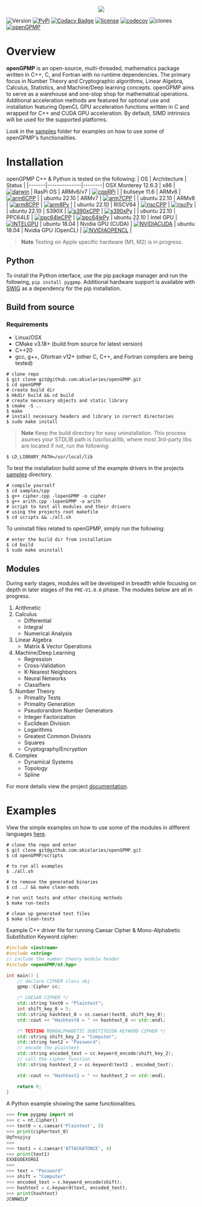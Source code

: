 <p align="center">
  <img src="https://raw.githubusercontent.com/akielaries/openGPMP/v1.0.0-rc.1/docs/openGPMP_logo_med.png" />
</p>

![Version](https://img.shields.io/github/v/release/akielaries/openGPMP?color=%23BF40BF)
[![PyPi](https://img.shields.io/pypi/v/pygpmp.svg)](https://pypi.python.org/pypi/pygpmp)
[![Codacy Badge](https://app.codacy.com/project/badge/Grade/cccab2412bac4217827559131efea8ee)](https://www.codacy.com/gh/akielaries/openGPMP/dashboard?utm_source=github.com&amp;utm_medium=referral&amp;utm_content=akielaries/openGPMP&amp;utm_campaign=Badge_Grade)
[![license](https://img.shields.io/github/license/akielaries/openGPMP?color=23228B22)](https://github.com/akielaries/openGPMP/blob/main/LICENSE)
[![codecov](https://codecov.io/gh/akielaries/openGPMP/branch/main/graph/badge.svg?token=KJBGLP8DYJ)](https://codecov.io/gh/akielaries/openGPMP)
![clones](https://raw.githubusercontent.com/akielaries/openGPMP/traffic/traffic-openGPMP/clones.svg)
[![openGPMP](https://github.com/akielaries/openGPMP/actions/workflows/opengpmp.yml/badge.svg)](https://github.com/akielaries/openGPMP/actions/)

# Overview
**openGPMP** is an open-source, multi-threaded, mathematics package written in C++, C, and Fortran with no runtime dependencies. 
The primary focus in Number Theory and Cryptographic algorithms, Linear Algebra, Calculus, Statistics, and Machine/Deep 
learning concepts. openGPMP aims to serve as a warehouse and one-stop shop for mathematical operations. Additional acceleration 
methods are featured for optional use and installation featuring OpenCL GPU acceleration functions written in C and wrapped 
for C++ and CUDA GPU acceleration. By default, SIMD intrinsics will be used for the supported platforms.

Look in the [samples](https://github.com/akielaries/openGPMP/tree/main/samples) folder for examples 
on how to use some of openGPMP's functionalities. 


# Installation
openGPMP C++ & Python is tested on the following:
| OS    | Architecture | Status |
|-------|--------------|--------|
OSX Monterey 12.6.3 | x86 | [![darwin](https://github.com/akielaries/openGPMP/actions/workflows/build_osx.yml/badge.svg)](https://github.com/akielaries/openGPMP/actions/) | 
RasPi OS | ARMv6/v7 | [![cppRPi](https://github.com/akielaries/openGPMP/actions/workflows/cpp_rpi.yml/badge.svg)](https://github.com/akielaries/openGPMP/actions/) |
| bullseye 11.6 | ARMv6        | [![arm6CPP](https://github.com/akielaries/openGPMP/actions/workflows/ARMV6cpp.yml/badge.svg)](https://github.com/akielaries/openGPMP/actions/)      | 
| ubuntu 22.10 | ARMv7        | [![arm7CPP](https://github.com/akielaries/openGPMP/actions/workflows/ARMV7cpp.yml/badge.svg)](https://github.com/akielaries/openGPMP/actions/)      | 
| ubuntu 22.10 | ARMv8        | [![arm8CPP](https://github.com/akielaries/openGPMP/actions/workflows/ARMV8cpp.yml/badge.svg)](https://github.com/akielaries/openGPMP/actions/)      | [![arm8Py](https://github.com/akielaries/openGPMP/actions/workflows/ARMV8py.yml/badge.svg)](https://github.com/akielaries/openGPMP/actions/)      |
| ubuntu 22.10 | RISCV64      | [![riscCPP](https://github.com/akielaries/openGPMP/actions/workflows/RISCVcpp.yml/badge.svg)](https://github.com/akielaries/openGPMP/actions/)      | [![riscPy](https://github.com/akielaries/openGPMP/actions/workflows/RISCVpy.yml/badge.svg)](https://github.com/akielaries/openGPMP/actions/)      |
| ubuntu 22.10 | S390X        | [![s390xCPP](https://github.com/akielaries/openGPMP/actions/workflows/S390Xcpp.yml/badge.svg)](https://github.com/akielaries/openGPMP/actions/)     | [![s390xPy](https://github.com/akielaries/openGPMP/actions/workflows/S390Xpy.yml/badge.svg)](https://github.com/akielaries/openGPMP/actions/)     |
| ubuntu 22.10 | PPC64LE      | [![ppc64leCPP](https://github.com/akielaries/openGPMP/actions/workflows/PPC64LEcpp.yml/badge.svg)](https://github.com/akielaries/openGPMP/actions/) | [![ppc64lePy](https://github.com/akielaries/openGPMP/actions/workflows/PPC64LEpy.yml/badge.svg)](https://github.com/akielaries/openGPMP/actions/) |
ubuntu 22.10  | Intel GPU | [![INTELGPU](https://github.com/akielaries/openGPMP/actions/workflows/intel_opencl.yml/badge.svg)](https://github.com/akielaries/openGPMP/actions/)  |
ubuntu 18.04  | Nvidia GPU (CUDA) | [![NVIDIACUDA](https://github.com/akielaries/openGPMP/actions/workflows/CUDA.yml/badge.svg)](https://github.com/akielaries/openGPMP/actions/)  |
ubuntu 18.04  | Nvidia GPU (OpenCL) | [![NVIDIAOPENCL](https://github.com/akielaries/openGPMP/actions/workflows/nvid_opencl.yml/badge.svg)](https://github.com/akielaries/openGPMP/actions/)  |
> **Note** Testing on Apple specific hardware (M1, M2) is in progress. 

## Python
To install the Python interface, use the pip package manager and run the following, `pip install
pygpmp`. Additional hardware support is available with [SWIG](https://github.com/swig/swig) as a dependency for the pip 
installation.

## Build from source
### Requirements
* Linux/OSX
* CMake v3.18+ (build from source for latest version)
* C++20
* gcc, g++, Gfortran v12+ (other C, C++, and Fortran compilers are being tested)

```
# clone repo
$ git clone git@github.com:akielaries/openGPMP.git
$ cd openGPMP
# create build dir
$ mkdir build && cd build
# create necessary objects and static library
$ cmake -S ..
$ make
# install necessary headers and library in correct directories
$ sudo make install
```

> **Note**
> Keep the build directory for easy uninstallation. This process asumes your 
> STDLIB path is /usr/local/lib, where most 3rd-party libs are located if not, 
> run the following:

```
$ LD_LIBRARY_PATH=/usr/local/lib
```

To test the installation build some of the example drivers in the projects 
[samples](https://github.com/akielaries/openGPMP/tree/main/samples) directory.

```
# compile yourself
$ cd samples/cpp
$ g++ cipher.cpp -lopenGPMP -o cipher
$ g++ arith.cpp -lopenGPMP -o arith
# script to test all modules and their drivers
# using the projects root makefile
$ cd scripts && ./all.sh
```

To uninstall files related to openGPMP, simply run the following:

```
# enter the build dir from installation
$ cd build
$ sudo make uninstall
```

## Modules

During early stages, modules will be developed in breadth while focusing on depth
in later stages of the `PRE-V1.0.0` phase. The modules below are all in progress.

1. Arithmetic
2. Calculus
   - Differential
   - Integral
   - Numerical Analysis
3. Linear Algebra
   - Matrix & Vector Operations
4. Machine/Deep Learning
   - Regression
   - Cross-Validation
   - K-Nearest Neighbors
   - Neural Networks
   - Classifiers
5. Number Theory
   - Primality Tests
   - Primality Generation
   - Pseudorandom Number Generators
   - Integer Factorization
   - Euclidean Division
   - Logarithms
   - Greatest Common Divisors
   - Squares
   - Cryptography/Encryption
6. Complex
   - Dynamical Systems
   - Topology
   - Spline

For more details view the project [documentation](https://akielaries.github.io/openGPMP/).


# Examples

View the simple examples on how to use some of the modules in different languages [here](https://github.com/akielaries/openGPMP/tree/main/samples).

```
# clone the repo and enter
$ git clone git@github.com:akielaries/openGPMP.git 
$ cd openGPMP/scripts

# to run all examples 
$ ./all.sh

# to remove the generated binaries
$ cd ../ && make clean-mods

# run unit tests and other checking methods
$ make run-tests

# clean up generated test files
$ make clean-tests
```

Example C++ driver file for running Caesar Cipher & Mono-Alphabetic Substitution
Keyword cipher:

```cpp
#include <iostream>
#include <string>
// include the number theory module header
#include <openGPMP/nt.hpp>

int main() {
    // declare CIPHER class obj
    gpmp::Cipher cc;

    /* CAESAR CIPHER */
    std::string text0 = "Plaintext";
    int shift_key_0 = 5;
    std::string hashtext_0 = cc.caesar(text0, shift_key_0);
    std::cout << "Hashtext0 = " << hashtext_0 << std::endl;

    /* TESTING MONOALPHABETIC SUBSTITUION KEYWORD CIPHER */
    std::string shift_key_2 = "Computer";
    std::string text2 = "Password";
    // encode the plaintext
    std::string encoded_text = cc.keyword_encode(shift_key_2);
    // call the cipher function
    std::string hashtext_2 = cc.keyword(text2 , encoded_text);

    std::cout << "Hashtext2 = " << hashtext_2 << std::endl;

    return 0;
}
```


A Python example showing the same functionalities.

```python
>>> from pygpmp import nt
>>> c = nt.Cipher()
>>> text0 = c.caesar('Plaintext', 5)
>>> print(ciphertext_0)
Uqfnsyjcy
>>> 
>>> text1 = c.caesar('ATTACKATONCE', 4)
>>> print(text1)
EXXEGOEXSRGI
>>> 
>>> text = "Password"
>>> shift = "Computer"
>>> encoded_text = c.keyword_encode(shift);
>>> hashtext = c.keyword(text, encoded_text);
>>> print(hashtext)
JCNNWILP
```

